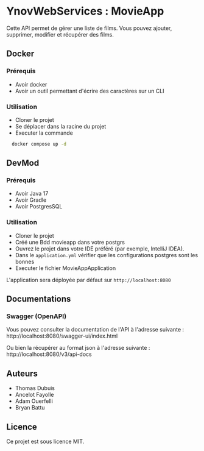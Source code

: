 # YnovWebServices : MovieApp

Cette API permet de gérer une liste de films. Vous pouvez ajouter, supprimer, modifier et récupérer des films.

## Docker

### Prérequis

- Avoir docker
- Avoir un outil permettant d'écrire des caractères sur un CLI

### Utilisation

- Cloner le projet
- Se déplacer dans la racine du projet
- Executer la commande
 ```sh
   docker compose up -d
```

## DevMod

### Prérequis

- Avoir Java 17
- Avoir Gradle
- Avoir PostgresSQL

### Utilisation 

- Cloner le projet
- Créé une Bdd movieapp dans votre postgrs
- Ouvrez le projet dans votre IDE préféré (par exemple, IntelliJ IDEA).
- Dans le `application.yml` vérifier que les configurations postgres sont les bonnes
- Executer le fichier MovieAppApplication

L'application sera déployée par défaut sur `http://localhost:8080`

## Documentations

### Swagger (OpenAPI)

Vous pouvez consulter la documentation de l'API à l'adresse suivante : http://localhost:8080/swagger-ui/index.html

Ou bien la récupérer au format json à l'adresse suivante : http://localhost:8080/v3/api-docs

## Auteurs

- Thomas Dubuis
- Ancelot Fayolle
- Adam Ouerfelli
- Bryan Battu

## Licence

Ce projet est sous licence MIT.
